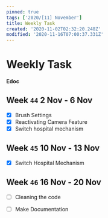 ```yaml
---
pinned: true
tags: ['2020/[11] November']
title: Weekly Task
created: '2020-11-02T02:32:20.248Z'
modified: '2020-11-16T07:00:37.331Z'
---
```


# Weekly Task

**Edoc**

## Week `44` 2 Nov - 6 Nov
- [x] Brush Settings
- [x] Reactivating Camera Feature
- [x] Switch hospital mechanism

## Week `45` 10 Nov - 13 Nov
- [x] Switch Hospital Mechanism

## Week `46` 16 Nov - 20 Nov
- [ ] Cleaning the code
- [ ] Make Documentation

